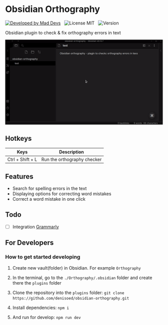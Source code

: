 # Obsidian Orthography

[![Developed by Mad Devs](https://maddevs.io/badge-dark.svg)](https://maddevs.io/)
&nbsp;
![License MIT](https://img.shields.io/github/license/denisoed/obsidian-orthography)
&nbsp;
![Version](https://img.shields.io/github/manifest-json/v/denisoed/obsidian-orthography)
&nbsp;

Obsidian plugin to check & fix orthography errors in text

![Gif](./obsidian-orthography.gif)

## Hotkeys

|       Keys       |         Description         |
|------------------|-----------------------------|
| Ctrl + Shift + L | Run the orthography checker |

## Features

* Search for spelling errors in the text
* Displaying options for correcting word mistakes
* Correct a word mistake in one click

## Todo
 
- [ ] Integration [Grammarly](https://www.grammarly.com)

## For Developers

### How to get started developing

1. Create new vault(folder) in Obsidian. For example `Orthography`

2. In the terminal, go to the `./Orthography/.obsidian` folder and create there the `plugins` folder

3. Clone the repository into the `plugins` folder: `git clone https://github.com/denisoed/obsidian-orthography.git`

4. Install dependencies: `npm i`

5. And run for develop: `npm run dev`
